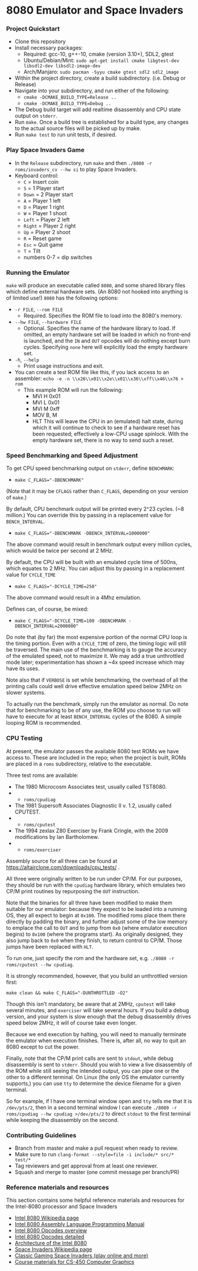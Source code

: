 # 8080 Emulator and Space Invaders

### Project Quickstart
- Clone this repository
- Install necessary packages:
    - Required: gcc-10, g++-10, cmake (version 3.10+), SDL2, gtest
    - Ubuntu/Debian/Mint: `sudo apt-get install cmake libgtest-dev libsdl2-dev libsdl2-image-dev`
    - Arch/Manjaro: `sudo pacman -Syyu cmake gtest sdl2 sdl2_image`
- Within the project directory, create a build subdirectory. (i.e. Debug or Release) 
- Navigate into your subdirectory, and run either of the following:
    - `cmake -DCMAKE_BUILD_TYPE=Release ..`
    - `cmake -DCMAKE_BUILD_TYPE=Debug ..`
- The Debug build target will add realtime disassembly and CPU state output on `stderr`.  
- Run `make`.  Once a build tree is established for a build type, any changes to the actual source files will be picked up by make.
- Run `make test` to run unit tests, if desired.
### Play Space Invaders Game
- In the `Release` subdirectory, run `make` and then `./8080 -r roms/invaders_cv --hw si` to play Space Invaders.
- Keyboard control:
    - `C` = Insert coin
    - `S` = 1 Player start
    - `Down` = 2 Player start
    - `A` = Player 1 left
    - `D` = Player 1 right
    - `W` = Player 1 shoot
    - `Left` = Player 2 left
    - `Right` = Player 2 right
    - `Up` = Player 2 shoot
    - `R` = Reset game
    - `Esc` = Quit game
    - `T` = Tilt
    - numbers 0-7 = dip switches
### Running the Emulator
`make` will produce an executable called `8080`, and some shared library files which define external hardware sets.  (An 8080 not hooked into anything is of limited use!)
`8080` has the following options:
- `-r FILE`, `--rom FILE`
  - Required.  Specifies the ROM file to load into the 8080's memory.
- `--hw FILE`, `--hardware FILE` 
  - Optional.  Specifies the name of the hardware library to load.  If omitted, an empty hardware set will be loaded in which no front-end is launched, and the `IN` and `OUT` opcodes will do nothing except burn cycles.  Specifying `none` here will explicitly load the empty hardware set.
- `-h`, `--help`
  - Print usage instructions and exit.
- You can create a test ROM file like this, if you lack access to an assembler: `echo -e -n \\x26\\x01\\x2e\\x01\\x36\\xff\\x46\\x76 > rom`
  - This example ROM will run the following:
    - MVI H 0x01
    - MVI L 0x01
    - MVI M 0xff
    - MOV B, M
    - HLT
  This will leave the CPU in an (emulated) halt state, during which it will continue to check to see if a hardware reset has been requested; effectively a low-CPU usage spinlock.  With the empty hardware set, there is no way to send such a reset.
### Speed Benchmarking and Speed Adjustment
To get CPU speed benchmarking output on `stderr`, define `BENCHMARK`:
- `make C_FLAGS="-DBENCHMARK"`

(Note that it may be `CFLAGS` rather than `C_FLAGS`, depending on your version of `make`.)

By default, CPU benchmark output will be printed every 2^23 cycles. (~8 million.)  You can override this by passing in a replacement value for `BENCH_INTERVAL`.
- `make C_FLAGS="-DBENCHMARK -DBENCH_INTERVAL=1000000"`

The above command would result in benchmark output every million cycles, which would be twice per second at 2 MHz.

By default, the CPU will be built with an emulated cycle time of 500ns, which equates to 2 MHz.  You can adjust this by passing in a replacement value for `CYCLE_TIME`
- `make C_FLAGS="-DCYCLE_TIME=250"`

The above command would result in a 4Mhz emulation.

Defines can, of course, be mixed:
- `make C_FLAGS="-DCYCLE_TIME=100 -DBENCHMARK -DBENCH_INTERVAL=2000000"`

Do note that (by far) the most expensive portion of the normal CPU loop is the timing portion.  Even with a `CYCLE_TIME` of zero, the timing logic will still be traversed.  The main use of the benchmarking is to gauge the accuracy of the emulated speed, not to maximize it.  We may add a true unthrottled mode later; experimentation has shown a ~4x speed increase which may have its uses.

Note also that if `VERBOSE` is set while benchmarking, the overhead of all the printing calls could well drive effective emulation speed below 2MHz on slower systems.

To actually run the benchmark, simply run the emulator as normal.  Do note that for benchmarking to be of any use, the ROM you choose to run will have to execute for at least `BENCH_INTERVAL` cycles of the 8080.  A simple looping ROM is recommended.

### CPU Testing
At present, the emulator passes the available 8080 test ROMs we have access to.  These are included in the repo; when the project is built, ROMs are placed in a `roms` subdirectory, relative to the executable.

Three test roms are available:
- The 1980 Microcosm Associates test, usually called TST8080.
- - `roms/cpudiag`
- The 1981 Supersoft Associates Diagnostic II v. 1.2, usually called CPUTEST.
- - `roms/cputest`
- The 1994 zexlax Z80 Exerciser by Frank Cringle, with the 2009 modifications by Ian Bartholomew.
- - `roms/exerciser`

Assembly source for all three can be found at https://altairclone.com/downloads/cpu_tests/ .

All three were originally written to be run under CP/M.  For our purposes, they should be run with the `cpudiag` hardware library, which emulates two CP/M print routines by repurposing the `OUT` instruction.

Note that the binaries for all three have been modified to make them suitable for our emulator: because they expect to be loaded into a running OS, they all expect to begin at `0x100`.  The modified roms place them there directly by padding the binary, and further adjust some of the low memory to emplace the call to `OUT` and to jump from `0x0` (where emulator execution begins) to `0x100` (where the programs start).  As originally designed, they also jump back to `0x0` when they finish, to return control to CP/M.  Those jumps have been replaced with `HLT`.

To run one, just specify the rom and the hardware set, e.g. `./8080 -r roms/cputest --hw cpudiag`.

It is strongly recommended, however, that you build an unthrottled version first:

`make clean && make C_FLAGS="-DUNTHROTTLED -O2"`

Though this isn't mandatory, be aware that at 2MHz, `cputest` will take several minutes, and `exerciser` will take several hours.  If you build a debug version, and your system is slow enough that the debug disassembly drives speed below 2MHz, it will of course take even longer.

Because we end execution by halting, you will need to manually terminate the emulator when execution finishes.  There is, after all, no way to quit an 8080 except to cut the power.

Finally, note that the CP/M print calls are sent to `stdout`, while debug disassembly is sent to `stderr`.  Should you wish to view a live disassembly of the ROM while still seeing the intended output, you can pipe one or the other to a different terminal.  On Linux (the only OS the emulator currently supports,) you can use `tty` to determine the device filename for a given terminal.

So for example, if I have one terminal window open and `tty` tells me that it is `/dev/pts/2`, then in a second terminal window I can execute `./8080 -r roms/cpudiag --hw cpudiag >/dev/pts/2` to direct `stdout` to the first terminal while keeping the disassembly on the second.

### Contributing Guidelines
- Branch from master and make a pull request when ready to review.
- Make sure to run `clang-format --style=file -i include/* src/* test/*`
- Tag reviewers and get approval from at least one reviewer.
- Squash and merge to master (one commit message per branch/PR)


### Reference materials and resources
This section contains some helpful reference materials and resources for the Intel-8080 processor and Space Invaders
* [Intel 8080 Wikipedia page](https://en.wikipedia.org/wiki/Intel_8080)
* [Intel 8080 Assembly Language Programming Manual](https://altairclone.com/downloads/manuals/8080%20Programmers%20Manual.pdf)
* [Intel 8080 Opcodes overview](http://www.piclist.com/techref/intel/8080.htm)
* [Intel 8080 Opcodes detailed](https://pastraiser.com/cpu/i8080/i8080_opcodes.html)
* [Architecture of the Intel 8080](https://www.elprocus.com/know-about-architecture-of-the-intel-8080-microprocessor/)
* [Space Invaders Wikipedia page](https://en.wikipedia.org/wiki/Space_Invaders)
* [Classic Gaming Space Invaders (play online and more)](http://www.classicgaming.cc/classics/space-invaders/)
* [Course materials for CS-450 Computer Graphics](https://web.engr.oregonstate.edu/~mjb/cs550/)
